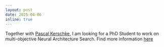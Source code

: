 ```yaml
---
layout: post
date: 2025-04-06
inline: true
---
```


Together with [Pascal Kerschke](https://tu-dresden.de/bu/verkehr/ivw/das-institut/professuren/dr-rer-pol-pascal-kerschke), I am looking for a PhD Student to work on multi-objective Neural Architecture Search. Find more information [here](https://scads.ai/about-us/job-offers/research-topics/)
